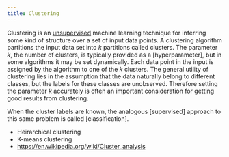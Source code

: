 ```yaml
---
title: Clustering
---
```


Clustering is an [unsupervised](unsupervised_learning) machine learning technique for inferring some kind of structure over a set of input data points. A clustering algorithm partitions the input data set into $k$ partitions called clusters. The parameter $k$, the number of clusters, is typically provided as a [hyperparameter], but in some algorithms it may be set dynamically. Each data point in the input is assigned by the algorithm to one of the $k$ clusters. The general utility of clustering lies in the assumption that the data naturally belong to different classes, but the labels for these classes are unobserved. Therefore setting the parameter $k$ accurately is often an important consideration for getting good results from clustering.

When the cluster labels are known, the analogous [supervised] approach to this same problem is called [classification].

* Heirarchical clustering
* K-means clustering
* <https://en.wikipedia.org/wiki/Cluster_analysis>

